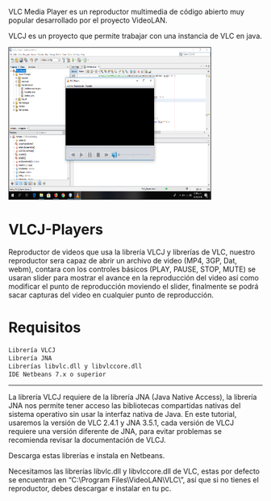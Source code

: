 
VLC Media Player es un reproductor multimedia de código abierto muy popular desarrollado por el proyecto VideoLAN. 

VLCJ es un proyecto que permite trabajar con una instancia de VLC en java.

<img src="https://github.com/marto-nieto-g16/VLCJ-Players/blob/master/vlcj.png" border="1" alt="Reproductor VLCJ en Java" width="400" height="300">

# VLCJ-Players

Reproductor de videos que usa la librería VLCJ y
librerías de VLC, nuestro reproductor sera capaz 
de abrir un archivo de video (MP4, 3GP, Dat, webm),
contara con los controles básicos (PLAY, PAUSE, STOP, MUTE) 
se usaran slider para mostrar el avance en la reproducción del 
video así como modificar el punto de reproducción moviendo el slider,
finalmente se podrá sacar capturas del video en cualquier punto de reproducción.

# Requisitos

    Librería VLCJ
    Librería JNA 
    Librerías libvlc.dll y libvlccore.dll
    IDE Netbeans 7.x o superior

_______________________________________________________________________________________________________________
La librería VLCJ requiere de la librería JNA (Java Native Access), la librería JNA nos permite tener acceso  las bibliotecas compartidas nativas del sistema operativo sin usar la interfaz nativa de Java. En este tutorial, usaremos la versión de VLC 2.4.1 y JNA 3.5.1, cada versión de VLCJ requiere una versión diferente de JNA, para evitar problemas se recomienda revisar la documentación de VLCJ.

Descarga estas librerías e instala en Netbeans.

Necesitamos las librerías libvlc.dll y libvlccore.dll de VLC, estas por defecto se encuentran en “C:\Program Files\VideoLAN\VLC\”, así que si no tienes el reproductor, debes descargar e instalar en tu pc.
